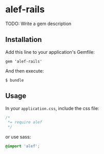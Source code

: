 # alef-rails

TODO: Write a gem description

## Installation

Add this line to your application's Gemfile:

    gem 'alef-rails'

And then execute:

    $ bundle

## Usage

In your `application.css`, include the css file:

```css
/*
 *= require alef
 */
```

or use sass:

```scss
@import 'alef';
```
